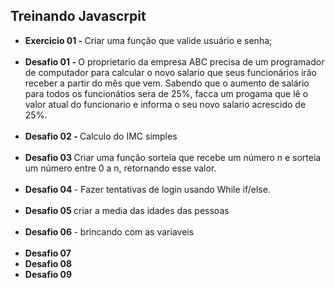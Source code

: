 ## Treinando Javascrpit

- <b>Exercicio 01 - </b> Criar uma função que valide usuário e senha; <br><br>
- <b> Desafio 01 - </b> O proprietario da empresa ABC precisa de um programador de computador
para calcular o novo salario que seus funcionários irão receber a partir
do mês que vem. Sabendo que o aumento de salário para todos os funcionátios
sera de 25%, facca um progama que lê o valor atual do funcionario e informa
o seu novo salario acrescido de 25%. <br> <br>
- <b>Desafio 02 - </b> Calculo do IMC simples  <br><br>
- <b> Desafio 03 </b> Criar uma função sorteia que recebe um número n e sorteia um número entre 0 a n, retornando esse valor.  <br><br> 
- <b> Desafio 04 </b> - Fazer tentativas de login usando While if/else. <br><br>
- <b> Desafio 05 </b> criar a media das idades das pessoas <br><br>
- <b> Desafio 06 </b> - brincando com as variaveis <br><br>
- <b> Desafio 07 </b>
- <b> Desafio 08 </b>
- <b> Desafio 09 </b>
